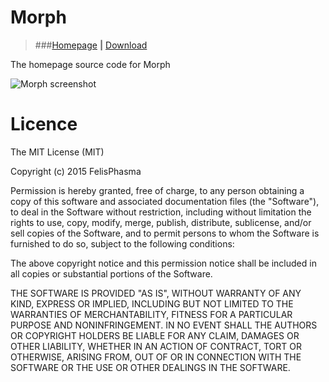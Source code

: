 # Morph
> ###[Homepage](http://felisphasma.github.io/Morph) **|** [Download](http://felisphasma.github.io/Morph/Morph.zip)

The homepage source code for Morph

![Morph screenshot](http://felisphasma.github.io/files/MorphDemoA.png "Morph screenshot")

# Licence
The MIT License (MIT)

Copyright (c) 2015 FelisPhasma

Permission is hereby granted, free of charge, to any person obtaining a copy
of this software and associated documentation files (the "Software"), to deal
in the Software without restriction, including without limitation the rights
to use, copy, modify, merge, publish, distribute, sublicense, and/or sell
copies of the Software, and to permit persons to whom the Software is
furnished to do so, subject to the following conditions:

The above copyright notice and this permission notice shall be included in all
copies or substantial portions of the Software.

THE SOFTWARE IS PROVIDED "AS IS", WITHOUT WARRANTY OF ANY KIND, EXPRESS OR
IMPLIED, INCLUDING BUT NOT LIMITED TO THE WARRANTIES OF MERCHANTABILITY,
FITNESS FOR A PARTICULAR PURPOSE AND NONINFRINGEMENT. IN NO EVENT SHALL THE
AUTHORS OR COPYRIGHT HOLDERS BE LIABLE FOR ANY CLAIM, DAMAGES OR OTHER
LIABILITY, WHETHER IN AN ACTION OF CONTRACT, TORT OR OTHERWISE, ARISING FROM,
OUT OF OR IN CONNECTION WITH THE SOFTWARE OR THE USE OR OTHER DEALINGS IN THE
SOFTWARE.
